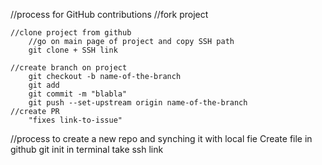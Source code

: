 //process for GitHub contributions 
    //fork project

    //clone project from github
        //go on main page of project and copy SSH path
        git clone + SSH link

    //create branch on project
        git checkout -b name-of-the-branch
        git add
        git commit -m "blabla"
        git push --set-upstream origin name-of-the-branch
    //create PR
        "fixes link-to-issue"

//process to create a new repo and synching it with local fie
Create file in github
git init in terminal
take ssh link

